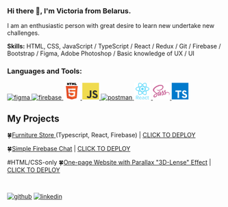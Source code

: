 ### Hi there 👋,  I'm Victoria from Belarus.
I am an enthusiastic person with great desire to learn new undertake new challenges.

**Skills:**  HTML, CSS, JavaScript / TypeScript / React / Redux / Git / Firebase / Bootstrap / Figma, Adobe Photoshop / Basic knowledge of UX / UI

<h3 align="left">Languages and Tools:</h3>
<p align="left"> <a href="https://www.figma.com/" target="_blank" rel="noreferrer"> <img src="https://www.vectorlogo.zone/logos/figma/figma-icon.svg" alt="figma" width="40" height="40"/> </a> <a href="https://firebase.google.com/" target="_blank" rel="noreferrer"> <img src="https://www.vectorlogo.zone/logos/firebase/firebase-icon.svg" alt="firebase" width="40" height="40"/> </a> <a href="https://www.w3.org/html/" target="_blank" rel="noreferrer"> <img src="https://raw.githubusercontent.com/devicons/devicon/master/icons/html5/html5-original-wordmark.svg" alt="html5" width="40" height="40"/> </a> <a href="https://developer.mozilla.org/en-US/docs/Web/JavaScript" target="_blank" rel="noreferrer"> <img src="https://raw.githubusercontent.com/devicons/devicon/master/icons/javascript/javascript-original.svg" alt="javascript" width="40" height="40"/> </a> <a href="https://postman.com" target="_blank" rel="noreferrer"> <img src="https://www.vectorlogo.zone/logos/getpostman/getpostman-icon.svg" alt="postman" width="40" height="40"/> </a> <a href="https://reactjs.org/" target="_blank" rel="noreferrer"> <img src="https://raw.githubusercontent.com/devicons/devicon/master/icons/react/react-original-wordmark.svg" alt="react" width="40" height="40"/> </a> <a href="https://sass-lang.com" target="_blank" rel="noreferrer"> <img src="https://raw.githubusercontent.com/devicons/devicon/master/icons/sass/sass-original.svg" alt="sass" width="40" height="40"/> </a> <a href="https://www.typescriptlang.org/" target="_blank" rel="noreferrer"> <img src="https://raw.githubusercontent.com/devicons/devicon/master/icons/typescript/typescript-original.svg" alt="typescript" width="40" height="40"/> </a> </p>
 
  

## My Projects
🍀[Furniture Store ](https://github.com/viccoshe/Final-Project) (Typescript, React, Firebase) | [CLICK TO DEPLOY](https://wooden-furniture-d32f1.firebaseapp.com/)  
  

<!-- 🍀[Super Simple ToDo App](https://github.com/viccoshe/TodoList--Tabs) | [tap to deploy](https://viccoshe.github.io/TodoList--Tabs/)  
  
🍀[NETFLIX Clone Website](https://github.com/viccoshe/netflix-clone)
🍀[Finance App](https://github.com/viccoshe/budget-app)  | [tap to deploy](https://budget-app-4a0ed.web.app/) -->

🍀[Simple Firebase Chat](https://github.com/viccoshe/chat-app)  | [CLICK TO DEPLOY](https://viccoshe.github.io/chat-app/)
  
#HTML/CSS-only
🍀[One-page Website with Parallax "3D-Lense" Effect](https://github.com/viccoshe/parallax-effects-one-page) | [CLICK TO DEPLOY](https://viccoshe.github.io/parallax-effects-one-page/)  
  

<!-- 🍀[Organic Food One-Page](https://github.com/viccoshe/Exam-project-HTML-CSS) | [tap to deploy](https://viccoshe.github.io/Exam-project-HTML-CSS/)  
  

🍀[Photo Editor One-Page](https://github.com/viccoshe/photo-app-css-html) | [tap to deploy](https://viccoshe.github.io/photo-app-css-html/)  
   -->
  

<br/>  


[<img src='https://cdn.jsdelivr.net/npm/simple-icons@3.0.1/icons/github.svg' alt='github' height='40'>](https://github.com/viccoshe)  [<img src='https://cdn.jsdelivr.net/npm/simple-icons@3.0.1/icons/linkedin.svg' alt='linkedin' height='40'>](https://www.linkedin.com/in/viccoshe/)  



